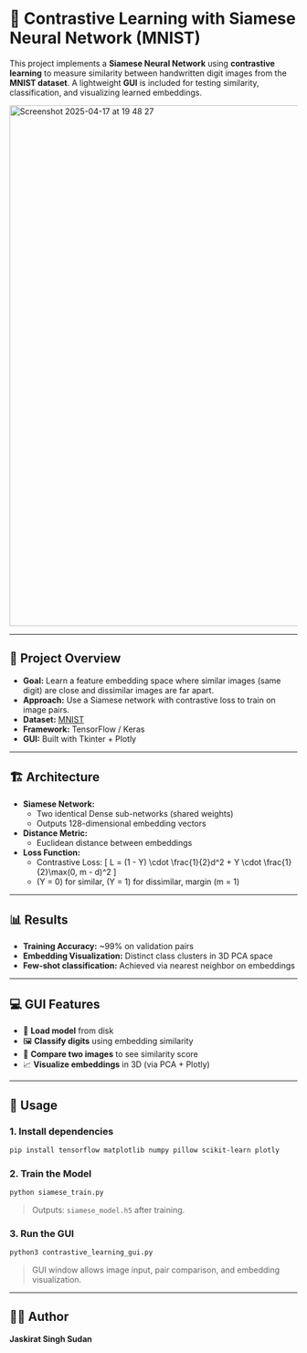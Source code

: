 # 🧠 Contrastive Learning with Siamese Neural Network (MNIST)

This project implements a **Siamese Neural Network** using **contrastive learning** to measure similarity between handwritten digit images from the **MNIST dataset**. A lightweight **GUI** is included for testing similarity, classification, and visualizing learned embeddings.

<img width="912" alt="Screenshot 2025-04-17 at 19 48 27" src="https://github.com/user-attachments/assets/b998b3ef-b7e9-49fc-93c3-b22e2de8650a" />

---

## 🚀 Project Overview

- **Goal:** Learn a feature embedding space where similar images (same digit) are close and dissimilar images are far apart.
- **Approach:** Use a Siamese network with contrastive loss to train on image pairs.
- **Dataset:** [MNIST](http://yann.lecun.com/exdb/mnist/)
- **Framework:** TensorFlow / Keras
- **GUI:** Built with Tkinter + Plotly

---

## 🏗️ Architecture

- **Siamese Network:**
  - Two identical Dense sub-networks (shared weights)
  - Outputs 128-dimensional embedding vectors
- **Distance Metric:**
  - Euclidean distance between embeddings
- **Loss Function:**
  - Contrastive Loss:
    \[
    L = (1 - Y) \cdot \frac{1}{2}d^2 + Y \cdot \frac{1}{2}\max(0, m - d)^2
    \]
  - \(Y = 0\) for similar, \(Y = 1\) for dissimilar, margin \(m = 1\)

---

## 📊 Results

- **Training Accuracy:** ~99% on validation pairs
- **Embedding Visualization:** Distinct class clusters in 3D PCA space
- **Few-shot classification:** Achieved via nearest neighbor on embeddings

---

## 💻 GUI Features

- 🔄 **Load model** from disk
- 🖼️ **Classify digits** using embedding similarity
- 🔁 **Compare two images** to see similarity score
- 📈 **Visualize embeddings** in 3D (via PCA + Plotly)

---

## 🧪 Usage

### 1. Install dependencies

```bash
pip install tensorflow matplotlib numpy pillow scikit-learn plotly
```

### 2. Train the Model

```bash
python siamese_train.py
```

> Outputs: `siamese_model.h5` after training.

### 3. Run the GUI

```bash
python3 contrastive_learning_gui.py
```

> GUI window allows image input, pair comparison, and embedding visualization.

---

## 🧑‍💻 Author

**Jaskirat Singh Sudan**  
